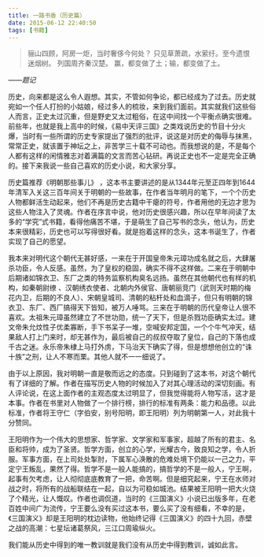 ```yaml
---
title: 一路书香（历史篇）
date: 2015-06-12 22:40:50
tags: [书籍]
---
```


>骊山四顾，阿房一炬，当时奢侈今何处？
>只见草萧疏，水萦纡。至今遗恨迷烟树。
>列国周齐秦汉楚。
>赢，都变做了土；输，都变做了土。

*——题记*

历史，向来都是这么令人遐想。其实，不管如何争论，都已经成为了过去。历史就宛如一个任人打扮的小姑娘，经过多人的梳妆，来到我们面前。其实就我们这些俗人而言，正史太过沉重，但是野史又太过粗俗，在这中间找一个平衡点确实很难。前些年，也就是我上高中的时候，《易中天评三国》之类戏说历史的节目十分火爆，当时有一些所谓的历史专家提出了强烈的批评，说这是对历史的侮辱与抹黑，常常正史，就该置于神坛之上，非苦学三十载不可动也。而我想说的是，不是每个人都有这样的闲情雅志对着满篇的文言而苦心钻研。再说正史也不一定是完全正确的。接下来我说一些自己喜欢的历史小说，和大家分享。

历史篇推荐《明朝那些事儿》 ，这本书主要讲述的是从1344年元至正四年到1644年清军入关这三百年间关于明朝的一些故事，在作者当年明月的笔下，一个个历史人物都鲜活生动起来，他们不再是历史古籍中干瘪的符号，作者用他的无边才思为这些人物注入了灵魂。作者在序言中说，他对历史很感兴趣，所以在早年间读了太多的“学究”式书籍，看得他痛苦不堪，于是萌生了自己写书的念头，他认为，历史本来很精彩，历史也可以写得很好看。就是抱着这样的念头，这本书诞生了，作者实现了自己的愿望。

我本来对明代这个朝代无甚好感，一来在于开国皇帝朱元璋功成名就之后，大肆屠杀功臣，令人反感。虽然，为了皇权的稳固，确实不得不这样做。二来在于明朝中后期诸如锦衣卫、东厂之类的特务监察机构臭名远扬。虽然在其他朝代也有样的机构，如秦朝尉缭 、汉朝绣衣使者、北朝内外侯官、唐朝丽竞门（武则天时期的梅花内卫，后期的不良人）、宋朝皇城司、清朝的粘杆处和血滴子，但只有明朝的锦衣卫、东厂、西厂搞得天下皆知，被万人唾骂。三来在于明朝的历代皇帝让人很不喜欢。太祖朱元璋虽然建立了不世功勋，统一了天下，但是杀戮功臣确实太过。建文帝朱允炆性子优柔寡断，手下书呆子一堆，空喊安邦定国，一个个牛气冲天，结果敌人打上门来时，却无甚作为，最后被自己的叔叔夺取了皇位，自己的下落也成千古之迷。永乐帝朱棣上马打外虏，下马治天下确实了得，但是想想他创立的“诛十族”之刑，让人不寒而栗。其他人就不一一细说了。

由于以上原因，我对明朝一直是敬而远之的态度。只到碰到了这本书，对这个朝代有了详细的了解。作者在描写历史人物的时候加入了对其心理活动的深切刻画。有人评论说，在这上面作者的主观态度太过明显了，但我觉得能将人物写活，这才是本事。作者在书里对人物做了一个排行榜，排行的标准有两条：能力和品德。以此标准，作者将王守仁（字伯安，别号阳明，即王阳明）列为明朝第一人，对此我十分赞同。

王阳明作为一个伟大的思想家、哲学家、文学家和军事家，超越了所有的君主、名臣和将帅，成为了圣贤。哲学方面，创立的心学，光耀古今，致良知之学，令人折服。军事方面，在上司处处掣肘，下属军心涣散的危难处境下仍能以一己之力，平定宁王叛乱，果然了得。哲学不是一般人能搞的，搞哲学的不是一般人，宁王啊，起事有欠考虑，让人彻彻底底教育了一把，命苦啊。但是细究起来，宁王在水师对战之时，将所有的战船联结在一起，自以为可稳如城池。结果被王阳明一把大火烧了个精光，让人慨叹。作者也调侃道，当时的《三国演义》小说已出版多年，在老百姓中间广为流传，宁王要么没有买过这本书，要么买了没有细看，不幸的是，《三国演义》却是王阳明的枕边读物，他始终记得《三国演义》的四十九回，赤壁之战的高潮：七星坛诸葛祭风，三江口周瑜纵火。

我们能从历史中得到的唯一教训就是我们没有从历史中得到教训，诚如此言。 
